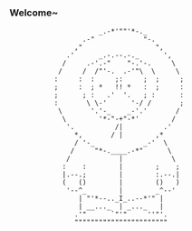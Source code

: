 ### Welcome~ 

<!--
**kakavegeta/kakavegeta** is a ✨ _special_ ✨ repository because its `README.md` (this file) appears on your GitHub profile.

Here are some ideas to get you started:

- 🔭 I’m currently working on ...
- 🌱 I’m currently learning ...
- 👯 I’m looking to collaborate on ...
- 🤔 I’m looking for help with ...
- 💬 Ask me about ...
- 📫 How to reach me: ...
- 😄 Pronouns: ...
- ⚡ Fun fact: ...
-->
```
                      _.-*'""'*-._
                  .-"            "-.
                ,"                  ",
              .'      _.-.--.-._      ',
             /     .-'.-"    "-.'-.     \
            /     /  /"'-.  .-'"\  \     \
           :     :  :     ;:     ;  ;     ;
           ;     :  ; *   !! *   :  ;     :
           ;      ; :   .'  '.   ; :      :
           :       \ \-'      '-/ /       ;
            \       '.'-_    _-'.'       /
             \        '*-"-+"-*'        /
              '.          /|          .'
                *,       / |        ,*
                / '-_            _-'  \
               /     "*-.____.-*"      \
              /            |            \
             :    :        |        ;    ;
             |.--.;        |        :.--.|
             (   ()        |        ()   )
              '--^_        |        _^--'
                 | "'*--.._I_..--*'" |
                 | __..._  | _..._   |
                .'"      `"'"     ''"'.
                """""""""""""""""""""""
```
